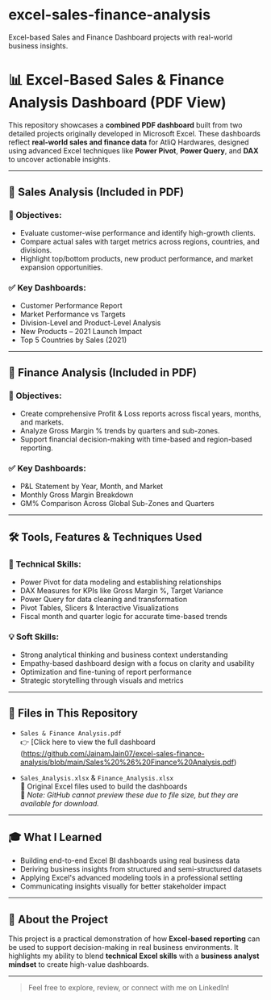 # excel-sales-finance-analysis
Excel-based Sales and Finance Dashboard projects with real-world business insights.

# 📊 Excel-Based Sales & Finance Analysis Dashboard (PDF View)

This repository showcases a **combined PDF dashboard** built from two detailed projects originally developed in Microsoft Excel. These dashboards reflect **real-world sales and finance data** for AtliQ Hardwares, designed using advanced Excel techniques like **Power Pivot**, **Power Query**, and **DAX** to uncover actionable insights.

---

## 📁 Sales Analysis (Included in PDF)

### 🎯 Objectives:
- Evaluate customer-wise performance and identify high-growth clients.
- Compare actual sales with target metrics across regions, countries, and divisions.
- Highlight top/bottom products, new product performance, and market expansion opportunities.

### ✅ Key Dashboards:
- Customer Performance Report  
- Market Performance vs Targets  
- Division-Level and Product-Level Analysis  
- New Products – 2021 Launch Impact  
- Top 5 Countries by Sales (2021)

---

## 📁 Finance Analysis (Included in PDF)

### 🎯 Objectives:
- Create comprehensive Profit & Loss reports across fiscal years, months, and markets.
- Analyze Gross Margin % trends by quarters and sub-zones.
- Support financial decision-making with time-based and region-based reporting.

### ✅ Key Dashboards:
- P&L Statement by Year, Month, and Market  
- Monthly Gross Margin Breakdown  
- GM% Comparison Across Global Sub-Zones and Quarters

---

## 🛠️ Tools, Features & Techniques Used

### 📌 Technical Skills:
- Power Pivot for data modeling and establishing relationships  
- DAX Measures for KPIs like Gross Margin %, Target Variance  
- Power Query for data cleaning and transformation  
- Pivot Tables, Slicers & Interactive Visualizations  
- Fiscal month and quarter logic for accurate time-based trends

### 💡 Soft Skills:
- Strong analytical thinking and business context understanding  
- Empathy-based dashboard design with a focus on clarity and usability  
- Optimization and fine-tuning of report performance  
- Strategic storytelling through visuals and metrics

---

## 📄 Files in This Repository

- `Sales & Finance Analysis.pdf`  
  👉 [Click here to view the full dashboard (https://github.com/JainamJain07/excel-sales-finance-analysis/blob/main/Sales%20%26%20Finance%20Analysis.pdf)

- `Sales_Analysis.xlsx` & `Finance_Analysis.xlsx`  
  📝 Original Excel files used to build the dashboards  
  🔗 *Note: GitHub cannot preview these due to file size, but they are available for download.*


---

## 🎓 What I Learned

- Building end-to-end Excel BI dashboards using real business data  
- Deriving business insights from structured and semi-structured datasets  
- Applying Excel's advanced modeling tools in a professional setting  
- Communicating insights visually for better stakeholder impact

---

## 🚀 About the Project

This project is a practical demonstration of how **Excel-based reporting** can be used to support decision-making in real business environments. It highlights my ability to blend **technical Excel skills** with a **business analyst mindset** to create high-value dashboards.

---

> Feel free to explore, review, or connect with me on LinkedIn!
